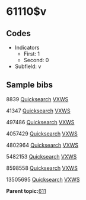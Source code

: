# 61110$v

## Codes

-   Indicators
    -   First: 1
    -   Second: 0
-   Subfield: v

## Sample bibs

8839 [Quicksearch](https://search.library.yale.edu/catalog/8839) [VXWS](http://prodorbis.library.yale.edu:7014/vxws/GetHoldingsService?bibId=8839)

41347 [Quicksearch](https://search.library.yale.edu/catalog/41347) [VXWS](http://prodorbis.library.yale.edu:7014/vxws/GetHoldingsService?bibId=41347)

497486 [Quicksearch](https://search.library.yale.edu/catalog/497486) [VXWS](http://prodorbis.library.yale.edu:7014/vxws/GetHoldingsService?bibId=497486)

4057429 [Quicksearch](https://search.library.yale.edu/catalog/4057429) [VXWS](http://prodorbis.library.yale.edu:7014/vxws/GetHoldingsService?bibId=4057429)

4802964 [Quicksearch](https://search.library.yale.edu/catalog/4802964) [VXWS](http://prodorbis.library.yale.edu:7014/vxws/GetHoldingsService?bibId=4802964)

5482153 [Quicksearch](https://search.library.yale.edu/catalog/5482153) [VXWS](http://prodorbis.library.yale.edu:7014/vxws/GetHoldingsService?bibId=5482153)

8598558 [Quicksearch](https://search.library.yale.edu/catalog/8598558) [VXWS](http://prodorbis.library.yale.edu:7014/vxws/GetHoldingsService?bibId=8598558)

13505695 [Quicksearch](https://search.library.yale.edu/catalog/13505695) [VXWS](http://prodorbis.library.yale.edu:7014/vxws/GetHoldingsService?bibId=13505695)

**Parent topic:**[611](../../tags/611/611.md)


